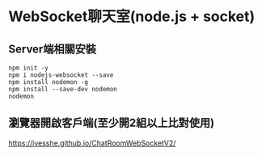 # WebSocket聊天室(node.js + socket)

  ## Server端相關安裝
  ```node
  npm init -y
  npm i nodejs-websocket --save
  npm install nodemon -g  
  npm install --save-dev nodemon 
  nodemon
  ```
  
  ## 瀏覽器開啟客戶端(至少開2組以上比對使用)
  https://ivesshe.github.io/ChatRoomWebSocketV2/


  